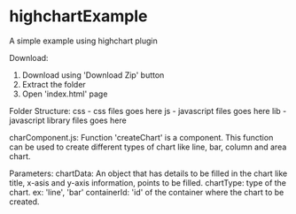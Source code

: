 highchartExample
================

A simple example using highchart plugin

Download:
  1. Download using 'Download Zip' button
  2. Extract the folder
  3. Open 'index.html' page

Folder Structure:
  css - css files goes here
  js - javascript files goes here
  lib - javascript library files goes here
  
charComponent.js:
  Function 'createChart' is a component. This function can be used to create different types of chart like line, bar, column and area chart.
  
  Parameters:
    chartData: An object that has details to be filled in the chart like title, x-asis and y-axis information, points to be filled.
	chartType: type of the chart. ex: 'line', 'bar'
	containerId: 'id' of the container where the chart to be created.